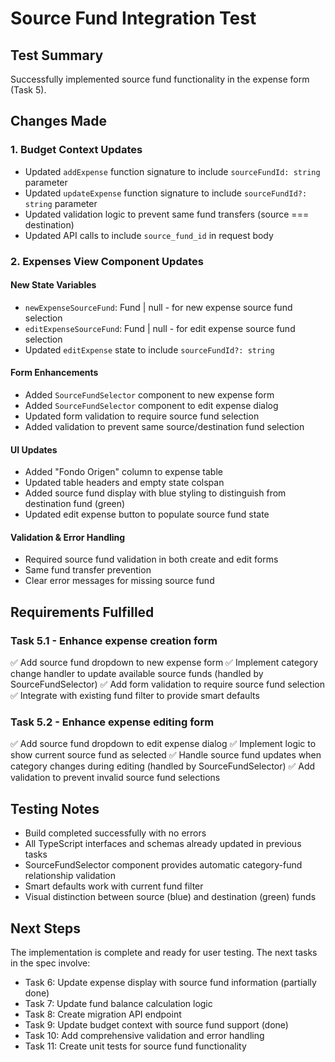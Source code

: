 # Source Fund Integration Test

## Test Summary

Successfully implemented source fund functionality in the expense form (Task 5).

## Changes Made

### 1. Budget Context Updates

- Updated `addExpense` function signature to include `sourceFundId: string` parameter
- Updated `updateExpense` function signature to include `sourceFundId?: string` parameter
- Updated validation logic to prevent same fund transfers (source === destination)
- Updated API calls to include `source_fund_id` in request body

### 2. Expenses View Component Updates

#### New State Variables

- `newExpenseSourceFund`: Fund | null - for new expense source fund selection
- `editExpenseSourceFund`: Fund | null - for edit expense source fund selection
- Updated `editExpense` state to include `sourceFundId?: string`

#### Form Enhancements

- Added `SourceFundSelector` component to new expense form
- Added `SourceFundSelector` component to edit expense dialog
- Updated form validation to require source fund selection
- Added validation to prevent same source/destination fund selection

#### UI Updates

- Added "Fondo Origen" column to expense table
- Updated table headers and empty state colspan
- Added source fund display with blue styling to distinguish from destination fund (green)
- Updated edit expense button to populate source fund state

#### Validation & Error Handling

- Required source fund validation in both create and edit forms
- Same fund transfer prevention
- Clear error messages for missing source fund

## Requirements Fulfilled

### Task 5.1 - Enhance expense creation form

✅ Add source fund dropdown to new expense form
✅ Implement category change handler to update available source funds (handled by SourceFundSelector)
✅ Add form validation to require source fund selection
✅ Integrate with existing fund filter to provide smart defaults

### Task 5.2 - Enhance expense editing form

✅ Add source fund dropdown to edit expense dialog
✅ Implement logic to show current source fund as selected
✅ Handle source fund updates when category changes during editing (handled by SourceFundSelector)
✅ Add validation to prevent invalid source fund selections

## Testing Notes

- Build completed successfully with no errors
- All TypeScript interfaces and schemas already updated in previous tasks
- SourceFundSelector component provides automatic category-fund relationship validation
- Smart defaults work with current fund filter
- Visual distinction between source (blue) and destination (green) funds

## Next Steps

The implementation is complete and ready for user testing. The next tasks in the spec involve:

- Task 6: Update expense display with source fund information (partially done)
- Task 7: Update fund balance calculation logic
- Task 8: Create migration API endpoint
- Task 9: Update budget context with source fund support (done)
- Task 10: Add comprehensive validation and error handling
- Task 11: Create unit tests for source fund functionality
